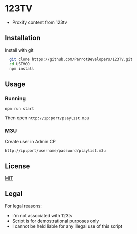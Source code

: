 # 123TV

- Proxify content from 123tv
## Installation

Install with git

```bash
  git clone https://github.com/ParrotDevelopers/123TV.git
  cd USTVGO
  npm install
```
    
## Usage

### Running
```bash
npm run start
```
Then open ```http://ip:port/playlist.m3u```  

### M3U
Create user in Admin CP
```
http://ip:port/username/password/playlist.m3u
```

## License

[MIT](https://mit-license.org/)


## Legal
For legal reasons:
- I'm not associated with 123tv 
- Script is for demostrational purposes only  
- I cannot be held liable for any illegal use of this script  